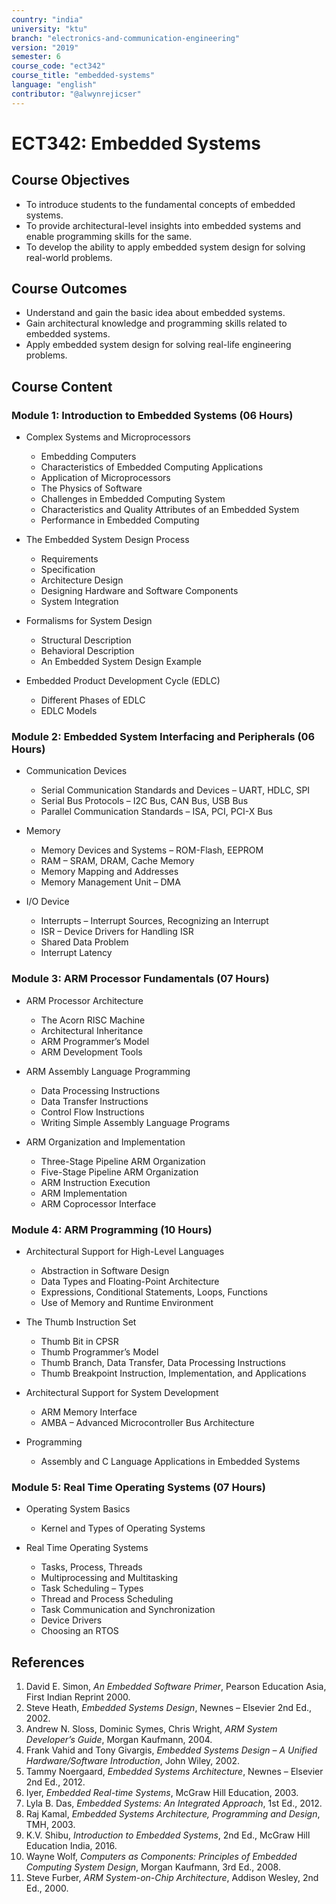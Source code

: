 ```yaml
---
country: "india"
university: "ktu"
branch: "electronics-and-communication-engineering"
version: "2019"
semester: 6
course_code: "ect342"
course_title: "embedded-systems"
language: "english"
contributor: "@alwynrejicser"
---
```


# ECT342: Embedded Systems

## Course Objectives

- To introduce students to the fundamental concepts of embedded systems.
- To provide architectural-level insights into embedded systems and enable programming skills for the same.
- To develop the ability to apply embedded system design for solving real-world problems.

## Course Outcomes

- Understand and gain the basic idea about embedded systems.  
- Gain architectural knowledge and programming skills related to embedded systems.  
- Apply embedded system design for solving real-life engineering problems.

## Course Content

### Module 1: Introduction to Embedded Systems (06 Hours)

- Complex Systems and Microprocessors  
  - Embedding Computers  
  - Characteristics of Embedded Computing Applications  
  - Application of Microprocessors  
  - The Physics of Software  
  - Challenges in Embedded Computing System  
  - Characteristics and Quality Attributes of an Embedded System  
  - Performance in Embedded Computing  

- The Embedded System Design Process  
  - Requirements  
  - Specification  
  - Architecture Design  
  - Designing Hardware and Software Components  
  - System Integration  

- Formalisms for System Design  
  - Structural Description  
  - Behavioral Description  
  - An Embedded System Design Example  

- Embedded Product Development Cycle (EDLC)  
  - Different Phases of EDLC  
  - EDLC Models  

### Module 2: Embedded System Interfacing and Peripherals (06 Hours)

- Communication Devices  
  - Serial Communication Standards and Devices – UART, HDLC, SPI  
  - Serial Bus Protocols – I2C Bus, CAN Bus, USB Bus  
  - Parallel Communication Standards – ISA, PCI, PCI-X Bus  

- Memory  
  - Memory Devices and Systems – ROM-Flash, EEPROM  
  - RAM – SRAM, DRAM, Cache Memory  
  - Memory Mapping and Addresses  
  - Memory Management Unit – DMA  

- I/O Device  
  - Interrupts – Interrupt Sources, Recognizing an Interrupt  
  - ISR – Device Drivers for Handling ISR  
  - Shared Data Problem  
  - Interrupt Latency  

### Module 3: ARM Processor Fundamentals (07 Hours)

- ARM Processor Architecture  
  - The Acorn RISC Machine  
  - Architectural Inheritance  
  - ARM Programmer’s Model  
  - ARM Development Tools  

- ARM Assembly Language Programming  
  - Data Processing Instructions  
  - Data Transfer Instructions  
  - Control Flow Instructions  
  - Writing Simple Assembly Language Programs  

- ARM Organization and Implementation  
  - Three-Stage Pipeline ARM Organization  
  - Five-Stage Pipeline ARM Organization  
  - ARM Instruction Execution  
  - ARM Implementation  
  - ARM Coprocessor Interface  

### Module 4: ARM Programming (10 Hours)

- Architectural Support for High-Level Languages  
  - Abstraction in Software Design  
  - Data Types and Floating-Point Architecture  
  - Expressions, Conditional Statements, Loops, Functions  
  - Use of Memory and Runtime Environment  

- The Thumb Instruction Set  
  - Thumb Bit in CPSR  
  - Thumb Programmer’s Model  
  - Thumb Branch, Data Transfer, Data Processing Instructions  
  - Thumb Breakpoint Instruction, Implementation, and Applications  

- Architectural Support for System Development  
  - ARM Memory Interface  
  - AMBA – Advanced Microcontroller Bus Architecture  

- Programming  
  - Assembly and C Language Applications in Embedded Systems  

### Module 5: Real Time Operating Systems (07 Hours)

- Operating System Basics  
  - Kernel and Types of Operating Systems  

- Real Time Operating Systems  
  - Tasks, Process, Threads  
  - Multiprocessing and Multitasking  
  - Task Scheduling – Types  
  - Thread and Process Scheduling  
  - Task Communication and Synchronization  
  - Device Drivers  
  - Choosing an RTOS  

## References

1. David E. Simon, *An Embedded Software Primer*, Pearson Education Asia, First Indian Reprint 2000.  
2. Steve Heath, *Embedded Systems Design*, Newnes – Elsevier 2nd Ed., 2002.  
3. Andrew N. Sloss, Dominic Symes, Chris Wright, *ARM System Developer’s Guide*, Morgan Kaufmann, 2004.  
4. Frank Vahid and Tony Givargis, *Embedded Systems Design – A Unified Hardware/Software Introduction*, John Wiley, 2002.  
5. Tammy Noergaard, *Embedded Systems Architecture*, Newnes – Elsevier 2nd Ed., 2012.  
6. Iyer, *Embedded Real-time Systems*, McGraw Hill Education, 2003.  
7. Lyla B. Das, *Embedded Systems: An Integrated Approach*, 1st Ed., 2012.  
8. Raj Kamal, *Embedded Systems Architecture, Programming and Design*, TMH, 2003.  
9. K.V. Shibu, *Introduction to Embedded Systems*, 2nd Ed., McGraw Hill Education India, 2016.  
10. Wayne Wolf, *Computers as Components: Principles of Embedded Computing System Design*, Morgan Kaufmann, 3rd Ed., 2008.  
11. Steve Furber, *ARM System-on-Chip Architecture*, Addison Wesley, 2nd Ed., 2000.

